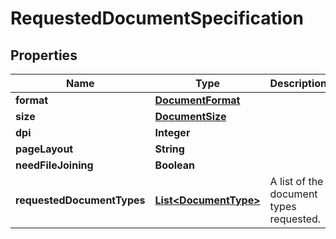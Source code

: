 
# RequestedDocumentSpecification

## Properties
Name | Type | Description | Notes
------------ | ------------- | ------------- | -------------
**format** | [**DocumentFormat**](DocumentFormat.md) |  | 
**size** | [**DocumentSize**](DocumentSize.md) |  | 
**dpi** | **Integer** |  |  [optional]
**pageLayout** | **String** |  |  [optional]
**needFileJoining** | **Boolean** |  | 
**requestedDocumentTypes** | [**List&lt;DocumentType&gt;**](DocumentType.md) | A list of the document types requested. | 



